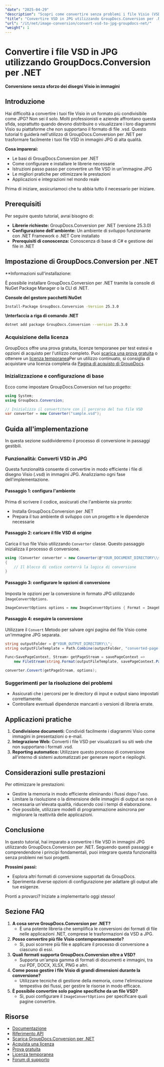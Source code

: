 ```yaml
---
"date": "2025-04-29"
"description": "Scopri come convertire senza problemi i file Visio (VSD) in immagini JPG di alta qualità utilizzando GroupDocs.Conversion per .NET. Segui questa guida passo passo."
"title": "Convertire VSD in JPG utilizzando GroupDocs.Conversion per .NET&#58; una guida passo passo"
"url": "/it/net/image-conversion/convert-vsd-to-jpg-groupdocs-net/"
"weight": 1
---
```


# Convertire i file VSD in JPG utilizzando GroupDocs.Conversion per .NET

**Conversione senza sforzo dei disegni Visio in immagini**

## Introduzione

Hai difficoltà a convertire i tuoi file Visio in un formato più condivisibile come JPG? Non sei il solo. Molti professionisti e aziende affrontano questa sfida, soprattutto quando devono distribuire o visualizzare i loro diagrammi Visio su piattaforme che non supportano il formato di file .vsd. Questo tutorial ti guiderà nell'utilizzo di GroupDocs.Conversion per .NET per trasformare facilmente i tuoi file VSD in immagini JPG di alta qualità.

**Cosa imparerai:**

- Le basi di GroupDocs.Conversion per .NET
- Come configurare e installare le librerie necessarie
- Istruzioni passo passo per convertire un file VSD in un'immagine JPG
- Le migliori pratiche per ottimizzare le prestazioni
- Applicazioni e integrazioni nel mondo reale

Prima di iniziare, assicuriamoci che tu abbia tutto il necessario per iniziare.

## Prerequisiti

Per seguire questo tutorial, avrai bisogno di:

- **Librerie richieste:** GroupDocs.Conversion per .NET (versione 25.3.0)
- **Configurazione dell'ambiente:** Un ambiente di sviluppo funzionante con .NET Framework o .NET Core installato
- **Prerequisiti di conoscenza:** Conoscenza di base di C# e gestione dei file in .NET

## Impostazione di GroupDocs.Conversion per .NET

**Informazioni sull'installazione:

È possibile installare GroupDocs.Conversion per .NET tramite la console di NuGet Package Manager o la CLI di .NET.

**Console del gestore pacchetti NuGet**
```bash
Install-Package GroupDocs.Conversion -Version 25.3.0
```

**\Interfaccia a riga di comando .NET**
```bash
dotnet add package GroupDocs.Conversion --version 25.3.0
```

### Acquisizione della licenza

GroupDocs offre una prova gratuita, licenze temporanee per test estesi e opzioni di acquisto per l'utilizzo completo. Puoi [scarica una prova gratuita](https://releases.groupdocs.com/conversion/net/) o ottenere un [licenza temporanea](https://purchase.groupdocs.com/temporary-license/)Per un utilizzo continuato, si consiglia di acquistare una licenza completa da [Pagina di acquisto di GroupDocs](https://purchase.groupdocs.com/buy).

### Inizializzazione e configurazione di base

Ecco come impostare GroupDocs.Conversion nel tuo progetto:

```csharp
using System;
using GroupDocs.Conversion;

// Inizializza il convertitore con il percorso del tuo file VSD
var converter = new Converter("sample.vsd");
```

## Guida all'implementazione

In questa sezione suddivideremo il processo di conversione in passaggi gestibili.

### Funzionalità: Converti VSD in JPG

Questa funzionalità consente di convertire in modo efficiente i file di disegno Visio (.vsd) in immagini JPG. Analizziamo ogni fase dell'implementazione.

#### Passaggio 1: configura l'ambiente

Prima di scrivere il codice, assicurati che l'ambiente sia pronto:

- Installa GroupDocs.Conversion per .NET
- Prepara il tuo ambiente di sviluppo con un progetto e le dipendenze necessarie

#### Passaggio 2: caricare il file VSD di origine

Carica il tuo file Visio utilizzando `Converter` classe. Questo passaggio inizializza il processo di conversione.

```csharp
using (Converter converter = new Converter(@"YOUR_DOCUMENT_DIRECTORY\\sample.vsd"))
{
    // Il blocco di codice conterrà la logica di conversione
}
```

#### Passaggio 3: configurare le opzioni di conversione

Imposta le opzioni per la conversione in formato JPG utilizzando `ImageConvertOptions`.

```csharp
ImageConvertOptions options = new ImageConvertOptions { Format = ImageFileType.Jpg };
```

#### Passaggio 4: eseguire la conversione

Utilizzare il `Convert` Metodo per salvare ogni pagina del file Visio come un'immagine JPG separata.

```csharp
string outputFolder = @"YOUR_OUTPUT_DIRECTORY\\";
string outputFileTemplate = Path.Combine(outputFolder, "converted-page-{0}.jpg");

Func<SavePageContext, Stream> getPageStream = savePageContext =>
    new FileStream(string.Format(outputFileTemplate, savePageContext.Page), FileMode.Create);

converter.Convert(getPageStream, options);
```

### Suggerimenti per la risoluzione dei problemi

- Assicurati che i percorsi per le directory di input e output siano impostati correttamente.
- Controllare eventuali dipendenze mancanti o versioni di libreria errate.

## Applicazioni pratiche

1. **Condivisione documenti:** Condividi facilmente i diagrammi Visio come immagini in presentazioni o e-mail.
2. **Integrazione Web:** Converti i file VSD per visualizzarli su siti web che non supportano i formati .vsd.
3. **Reporting automatico:** Utilizzare questo processo di conversione all'interno di sistemi automatizzati per generare report e riepiloghi.

## Considerazioni sulle prestazioni

Per ottimizzare le prestazioni:

- Gestire la memoria in modo efficiente eliminando i flussi dopo l'uso.
- Limitare la risoluzione o la dimensione delle immagini di output se non è necessaria un'elevata qualità, riducendo così i tempi di elaborazione.
- Ove possibile, utilizzare modelli di programmazione asincrona per migliorare la reattività delle applicazioni.

## Conclusione

In questo tutorial, hai imparato a convertire i file VSD in immagini JPG utilizzando GroupDocs.Conversion per .NET. Seguendo questi passaggi e comprendendone i principi fondamentali, puoi integrare questa funzionalità senza problemi nei tuoi progetti.

**Prossimi passi:**

- Esplora altri formati di conversione supportati da GroupDocs.
- Sperimenta diverse opzioni di configurazione per adattare gli output alle tue esigenze.

Pronti a provarci? Iniziate a implementarlo oggi stesso!

## Sezione FAQ

1. **A cosa serve GroupDocs.Conversion per .NET?**
   - È una potente libreria che semplifica le conversioni dei formati di file nelle applicazioni .NET, comprese le trasformazioni da VSD a JPG.
2. **Posso convertire più file Visio contemporaneamente?**
   - Sì, puoi scorrere più file e applicare il processo di conversione a ciascuno di essi.
3. **Quali formati supporta GroupDocs.Conversion oltre a VSD?**
   - Supporta un'ampia gamma di formati di documenti e immagini, tra cui PDF, DOCX, XLSX, PNG e altri.
4. **Come posso gestire i file Visio di grandi dimensioni durante la conversione?**
   - Utilizzare tecniche di gestione della memoria, come l'eliminazione tempestiva dei flussi, per gestire le risorse in modo efficace.
5. **È possibile convertire solo pagine specifiche da un file VSD?**
   - Sì, puoi configurare il `ImageConvertOptions` per specificare quali pagine convertire.

## Risorse

- [Documentazione](https://docs.groupdocs.com/conversion/net/)
- [Riferimento API](https://reference.groupdocs.com/conversion/net/)
- [Scarica GroupDocs.Conversion per .NET](https://releases.groupdocs.com/conversion/net/)
- [Acquista una licenza](https://purchase.groupdocs.com/buy)
- [Prova gratuita](https://releases.groupdocs.com/conversion/net/)
- [Licenza temporanea](https://purchase.groupdocs.com/temporary-license/)
- [Forum di supporto](https://forum.groupdocs.com/c/conversion/10)